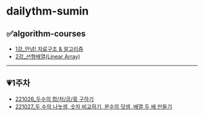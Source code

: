 # dailythm-sumin
## ✅algorithm-courses
- [1강_안녕! 자료구조 & 알고리즘](https://github.com/dailythm/dailythm-sumin/blob/main/algorithm/1%EA%B0%95_221026.md)
- [2강_선형배열(Linear Array)](https://github.com/dailythm/dailythm-sumin/blob/main/algorithm/2%EA%B0%95_221027.md)
---
## 💗1주차
- [221026_두수의 합/차/곱/몫 구하기](https://github.com/dailythm/dailythm-sumin/blob/main/1%EC%A3%BC%EC%B0%A8/221026.md)
- [221027_두 수의 나눗셈, 숫자 비교하기, 분수의 덧셈, 배열 두 배 만들기](https://github.com/dailythm/dailythm-sumin/blob/main/1%EC%A3%BC%EC%B0%A8/221027.md)
